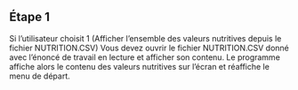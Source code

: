 Étape 1
---------------------------------------------------------------
Si l’utilisateur choisit 1 (Afficher l’ensemble des valeurs nutritives depuis le fichier NUTRITION.CSV) 
Vous devez ouvrir le fichier NUTRITION.CSV donné avec l’énoncé de travail en lecture et afficher son contenu. 
Le programme affiche alors le contenu des valeurs nutritives sur l’écran et réaffiche le menu de départ. 

